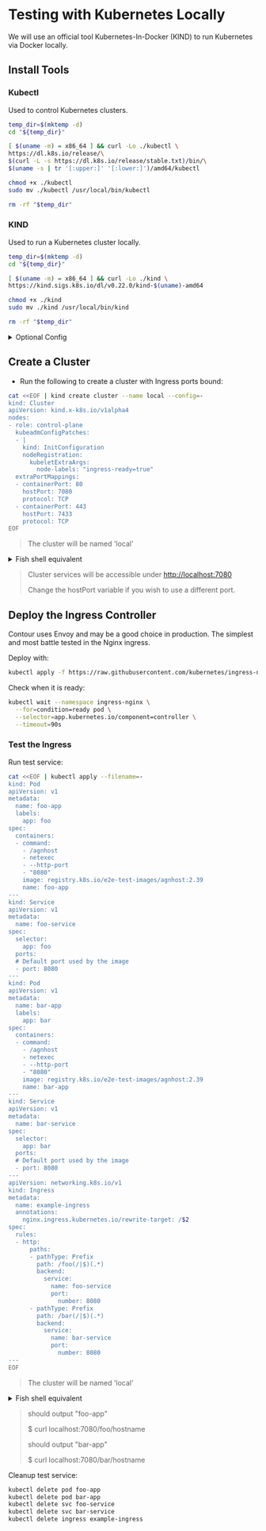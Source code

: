 # Testing with Kubernetes Locally

We will use an official tool Kubernetes-In-Docker (KIND) to run Kubernetes via
Docker locally.

## Install Tools

### Kubectl

Used to control Kubernetes clusters.

```bash
temp_dir=$(mktemp -d)
cd "${temp_dir}"

[ $(uname -m) = x86_64 ] && curl -Lo ./kubectl \
https://dl.k8s.io/release/\
$(curl -L -s https://dl.k8s.io/release/stable.txt)/bin/\
$(uname -s | tr '[:upper:]' '[:lower:]')/amd64/kubectl

chmod +x ./kubectl
sudo mv ./kubectl /usr/local/bin/kubectl

rm -rf "$temp_dir"
```

### KIND

Used to run a Kubernetes cluster locally.

```bash
temp_dir=$(mktemp -d)
cd "${temp_dir}"

[ $(uname -m) = x86_64 ] && curl -Lo ./kind \
https://kind.sigs.k8s.io/dl/v0.22.0/kind-$(uname)-amd64

chmod +x ./kind
sudo mv ./kind /usr/local/bin/kind

rm -rf "$temp_dir"
```

<!-- markdownlint-disable -->
<details>
  <summary>Optional Config</summary>
<!-- markdownlint-enable -->

### Kubie

Used to easily switch Kubernetes context (i.e. multiple clusters).

```bash
temp_dir=$(mktemp -d)
cd "${temp_dir}"

[ $(uname -m) = x86_64 ] && curl -Lo ./kubie \
https://github.com/sbstp/kubie/releases/download/v0.23.0/kubie-\
$(uname -s | tr '[:upper:]' '[:lower:]')-amd64

chmod +x ./kubie
sudo mv ./kubie /usr/local/bin/kubie

rm -rf "$temp_dir"
```

### Helm

Used to install software into the cluster.

```bash
temp_dir=$(mktemp -d)
cd "${temp_dir}"

[ $(uname -m) = x86_64 ] && curl -Lo ./helm.tar.gz \
https://get.helm.sh/helm-v3.14.3-$(uname -s | tr '[:upper:]' '[:lower:]')-amd64.tar.gz

tar -xvzf helm.tar.gz
sudo mv $(uname -s | tr '[:upper:]' '[:lower:]')-amd64/helm /usr/local/bin/helm

rm -rf "$temp_dir"
```

### bashrc aliases

- If using BASH shell, it may be useful to add some aliases:

```bash
echo alias k='kubectl' >> ~/.bashrc
echo alias kcc='kubie ctx' >> ~/.bashrc
echo alias ns='kubie ns' >> ~/.bashrc
source ~/.bashrc
```

### fish aliases

- If using FISH shell, the aliases go in a different file:

```bash
echo alias k='kubectl' >> ~/.config/fish/config.fish
echo alias kcc='kubie ctx' >> ~/.config/fish/config.fish
echo alias ns='kubie ns' >> ~/.config/fish/config.fish
source ~/.config/fish/config.fish
```

<!-- markdownlint-disable -->
</details>
<!-- markdownlint-enable -->

## Create a Cluster

- Run the following to create a cluster with Ingress ports bound:

```bash
cat <<EOF | kind create cluster --name local --config=-
kind: Cluster
apiVersion: kind.x-k8s.io/v1alpha4
nodes:
- role: control-plane
  kubeadmConfigPatches:
  - |
    kind: InitConfiguration
    nodeRegistration:
      kubeletExtraArgs:
        node-labels: "ingress-ready=true"
  extraPortMappings:
  - containerPort: 80
    hostPort: 7080
    protocol: TCP
  - containerPort: 443
    hostPort: 7433
    protocol: TCP
EOF
```

> The cluster will be named 'local'

<!-- markdownlint-disable -->
<details>
  <summary>Fish shell equivalent</summary>
<!-- markdownlint-enable -->
```bash
kind create cluster --name local --config (echo '
kind: Cluster
apiVersion: kind.x-k8s.io/v1alpha4
nodes:
- role: control-plane
  kubeadmConfigPatches:
  - |
    kind: InitConfiguration
    nodeRegistration:
      kubeletExtraArgs:
        node-labels: "ingress-ready=true"
  extraPortMappings:
  - containerPort: 80
    hostPort: 7080
    protocol: TCP
  - containerPort: 443
    hostPort: 7433
    protocol: TCP
' | psub)
```
<!-- markdownlint-disable -->
</details>
<!-- markdownlint-enable -->

> Cluster services will be accessible under <http://localhost:7080>
>
> Change the hostPort variable if you wish to use a different port.

## Deploy the Ingress Controller

Contour uses Envoy and may be a good choice in production.
The simplest and most battle tested in the Nginx ingress.

Deploy with:

```bash
kubectl apply -f https://raw.githubusercontent.com/kubernetes/ingress-nginx/main/deploy/static/provider/kind/deploy.yaml
```

Check when it is ready:

```bash
kubectl wait --namespace ingress-nginx \
  --for=condition=ready pod \
  --selector=app.kubernetes.io/component=controller \
  --timeout=90s
```

### Test the Ingress

Run test service:

```bash
cat <<EOF | kubectl apply --filename=-
kind: Pod
apiVersion: v1
metadata:
  name: foo-app
  labels:
    app: foo
spec:
  containers:
  - command:
    - /agnhost
    - netexec
    - --http-port
    - "8080"
    image: registry.k8s.io/e2e-test-images/agnhost:2.39
    name: foo-app
---
kind: Service
apiVersion: v1
metadata:
  name: foo-service
spec:
  selector:
    app: foo
  ports:
  # Default port used by the image
  - port: 8080
---
kind: Pod
apiVersion: v1
metadata:
  name: bar-app
  labels:
    app: bar
spec:
  containers:
  - command:
    - /agnhost
    - netexec
    - --http-port
    - "8080"
    image: registry.k8s.io/e2e-test-images/agnhost:2.39
    name: bar-app
---
kind: Service
apiVersion: v1
metadata:
  name: bar-service
spec:
  selector:
    app: bar
  ports:
  # Default port used by the image
  - port: 8080
---
apiVersion: networking.k8s.io/v1
kind: Ingress
metadata:
  name: example-ingress
  annotations:
    nginx.ingress.kubernetes.io/rewrite-target: /$2
spec:
  rules:
  - http:
      paths:
      - pathType: Prefix
        path: /foo(/|$)(.*)
        backend:
          service:
            name: foo-service
            port:
              number: 8080
      - pathType: Prefix
        path: /bar(/|$)(.*)
        backend:
          service:
            name: bar-service
            port:
              number: 8080
---
EOF
```

> The cluster will be named 'local'

<!-- markdownlint-disable -->
<details>
  <summary>Fish shell equivalent</summary>
<!-- markdownlint-enable -->
```bash
kubectl apply --filename (echo '
kind: Pod
apiVersion: v1
metadata:
  name: foo-app
  labels:
    app: foo
spec:
  containers:
  - command:
    - /agnhost
    - netexec
    - --http-port
    - "8080"
    image: registry.k8s.io/e2e-test-images/agnhost:2.39
    name: foo-app
---
kind: Service
apiVersion: v1
metadata:
  name: foo-service
spec:
  selector:
    app: foo
  ports:
  # Default port used by the image
  - port: 8080
---
kind: Pod
apiVersion: v1
metadata:
  name: bar-app
  labels:
    app: bar
spec:
  containers:
  - command:
    - /agnhost
    - netexec
    - --http-port
    - "8080"
    image: registry.k8s.io/e2e-test-images/agnhost:2.39
    name: bar-app
---
kind: Service
apiVersion: v1
metadata:
  name: bar-service
spec:
  selector:
    app: bar
  ports:
  # Default port used by the image
  - port: 8080
---
apiVersion: networking.k8s.io/v1
kind: Ingress
metadata:
  name: example-ingress
  annotations:
    nginx.ingress.kubernetes.io/rewrite-target: /$2
spec:
  rules:
  - http:
      paths:
      - pathType: Prefix
        path: /foo(/|$)(.*)
        backend:
          service:
            name: foo-service
            port:
              number: 8080
      - pathType: Prefix
        path: /bar(/|$)(.*)
        backend:
          service:
            name: bar-service
            port:
              number: 8080
---
' | psub)
```
<!-- markdownlint-disable -->
</details>
<!-- markdownlint-enable -->

> should output "foo-app"
>
> $ curl localhost:7080/foo/hostname
>
> should output "bar-app"
>
> $ curl localhost:7080/bar/hostname

Cleanup test service:

```bash
kubectl delete pod foo-app
kubectl delete pod bar-app
kubectl delete svc foo-service
kubectl delete svc bar-service
kubectl delete ingress example-ingress
```
